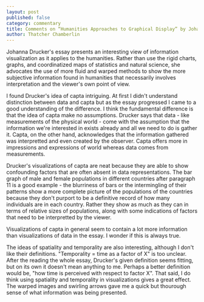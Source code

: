 ```yaml
---
layout: post
published: false
category: commentary
title: Comments on “Humanities Approaches to Graphical Display” by Johanna Drucker
author: Thatcher Chamberlin
---
```

Johanna Drucker's essay presents an interesting view of information visualization as it applies to the humanities. Rather than use the rigid charts, graphs, and coordinatized maps of statistics and natural science, she advocates the use of more fluid and warped methods to show the more subjective information found in humanities that necessarily involves interpretation and the viewer's own point of view. 

I found Drucker's idea of capta intriguing. At first I didn't understand distinction between data and capta but as the essay progressed I came to a good understanding of the difference. I think the fundamental difference is that the idea of capta make no assumptions. Drucker says that data - like measurements of the physical world - come with the assumption that the information we're interested in exists already and all we need to do is gather it. Capta, on the other hand, acknowledges that the information gathered was interpretted and even created by the observer. Capta offers more in impressions and expressions of world whereas data comes from measurements. 

Drucker's visualizations of capta are neat because they are able to show confounding factors that are often absent in data representations. The bar graph of male and female populations in different countries after paragraph 11 is a good example - the blurriness of bars or the intermingling of their patterns show a more complete picture of the populations of the countries because they don't purport to be a definitive record of how many individuals are in each country. Rather they show as much as they can in terms of relative sizes of populations, along with some indications of factors that need to be interpretted by the viewer.

Visualizations of capta in general seem to contain a lot more information than visualizations of data in the essay. I wonder if this is always true. 

The ideas of spatiality and temporality are also interesting, although I don't like their definitions. "Temporality = time as a factor of X" is too unclear. After the reading the whole essay, Drucker's given definition seems fitting, but on its own it doesn't mean anything to me. Perhaps a better definition would be, "how time is perceived with respect to factor X". That said, I do think using spatiality and temporality in visualizations gives a great effect. The warped images and swirling arrows gave me a quick but thourough sense of what information was being presented.
